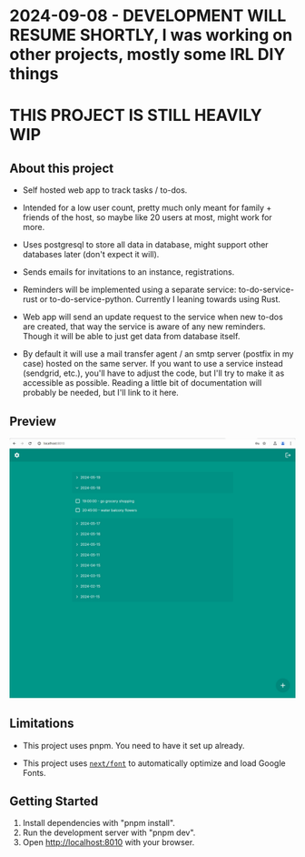 # 2024-09-08 - DEVELOPMENT WILL RESUME SHORTLY, I was working on other projects, mostly some IRL DIY things

# THIS PROJECT IS STILL HEAVILY WIP

## About this project

- Self hosted web app to track tasks / to-dos.

- Intended for a low user count, pretty much only meant for family + friends of the host, so maybe like 20 users at most, might work for more.

- Uses postgresql to store all data in database, might support other databases later (don't expect it will).

- Sends emails for invitations to an instance, registrations.

- Reminders will be implemented using a separate service: to-do-service-rust or to-do-service-python. Currently I leaning towards using Rust.

- Web app will send an update request to the service when new to-dos are created, that way the service is aware of any new reminders. Though it will be able to just get data from database itself.

- By default it will use a mail transfer agent / an smtp server (postfix in my case) hosted on the same server. If you want to use a service instead (sendgrid, etc.), you'll have to adjust the code, but I'll try to make it as accessible as possible. Reading a little bit of documentation will probably be needed, but I'll link to it here.

## Preview

![Preview](preview.jpg?raw=true "Preview")

## Limitations
- This project uses pnpm. You need to have it set up already.

- This project uses [`next/font`](https://nextjs.org/docs/basic-features/font-optimization) to automatically optimize and load Google Fonts.

## Getting Started
1. Install dependencies with "pnpm install".
2. Run the development server with "pnpm dev".
3. Open [http://localhost:8010](http://localhost:8010) with your browser.
